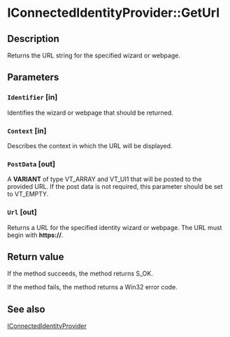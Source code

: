 # IConnectedIdentityProvider::GetUrl

## Description

Returns the URL string for the specified wizard or webpage.

## Parameters

### `Identifier` [in]

Identifies the wizard or webpage that should be returned.

### `Context` [in]

Describes the context in which the URL will be displayed.

### `PostData` [out]

A **VARIANT** of type VT_ARRAY and VT_UI1 that will be posted to the provided URL. If the post data is not required, this parameter should be set to VT_EMPTY.

### `Url` [out]

Returns a URL for the specified identity wizard or webpage. The URL must begin with **https://**.

## Return value

If the method succeeds, the method returns S_OK.

If the method fails, the method returns a Win32 error code.

## See also

[IConnectedIdentityProvider](https://learn.microsoft.com/windows/desktop/api/identityprovider/nn-identityprovider-iconnectedidentityprovider)
